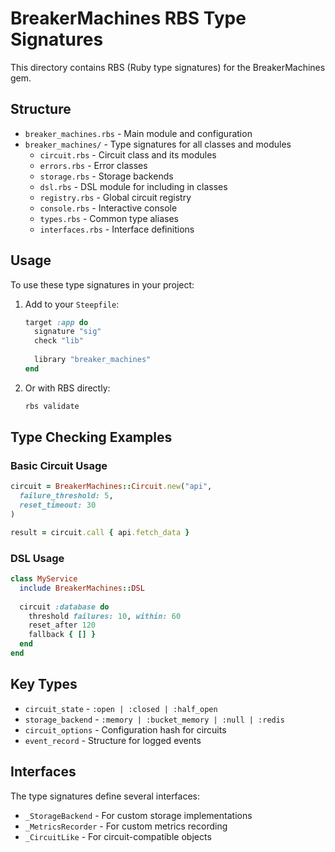 # BreakerMachines RBS Type Signatures

This directory contains RBS (Ruby type signatures) for the BreakerMachines gem.

## Structure

- `breaker_machines.rbs` - Main module and configuration
- `breaker_machines/` - Type signatures for all classes and modules
  - `circuit.rbs` - Circuit class and its modules
  - `errors.rbs` - Error classes
  - `storage.rbs` - Storage backends
  - `dsl.rbs` - DSL module for including in classes
  - `registry.rbs` - Global circuit registry
  - `console.rbs` - Interactive console
  - `types.rbs` - Common type aliases
  - `interfaces.rbs` - Interface definitions

## Usage

To use these type signatures in your project:

1. Add to your `Steepfile`:
   ```ruby
   target :app do
     signature "sig"
     check "lib"
     
     library "breaker_machines"
   end
   ```

2. Or with RBS directly:
   ```bash
   rbs validate
   ```

## Type Checking Examples

### Basic Circuit Usage
```ruby
circuit = BreakerMachines::Circuit.new("api", 
  failure_threshold: 5,
  reset_timeout: 30
)

result = circuit.call { api.fetch_data }
```

### DSL Usage
```ruby
class MyService
  include BreakerMachines::DSL
  
  circuit :database do
    threshold failures: 10, within: 60
    reset_after 120
    fallback { [] }
  end
end
```

## Key Types

- `circuit_state` - `:open | :closed | :half_open`
- `storage_backend` - `:memory | :bucket_memory | :null | :redis`
- `circuit_options` - Configuration hash for circuits
- `event_record` - Structure for logged events

## Interfaces

The type signatures define several interfaces:
- `_StorageBackend` - For custom storage implementations
- `_MetricsRecorder` - For custom metrics recording
- `_CircuitLike` - For circuit-compatible objects